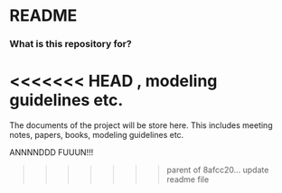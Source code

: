 # README #

### What is this repository for? ###

<<<<<<< HEAD
, modeling guidelines etc. 
=======
The documents of the project will be store here. This includes meeting notes, papers, books, modeling guidelines etc. 

ANNNNDDD FUUUN!!!
>>>>>>> parent of 8afcc20... update readme file
